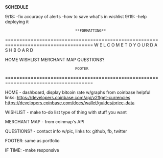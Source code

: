 ****SCHEDULE****

9/18: 
-fix accuracy of alerts
-how to save what's in wishlist
9/19: 
-help deploying it


                                    **FORMATTING**
                                    
=====================================================================================
                W E L C O M E   T O   Y O U R   D A S H B O A R D


HOME    WISHLIST   MERCHANT MAP   QUESTIONS?















                                    FOOTER

=====================================================================================


HOME - dashboard, display bitcoin rate w/graphs from coinbase
helpful links:
https://developers.coinbase.com/api/v2#get-currencies 
https://developers.coinbase.com/docs/wallet/guides/price-data

WISHLIST - make to-do list type of thing with stuff you want

MERCHANT MAP - from coinmap's API

QUESTIONS? - contact info w/pic, links to: github, fb, twitter

FOOTER: same as portfolio

IF TIME:
-make responsive